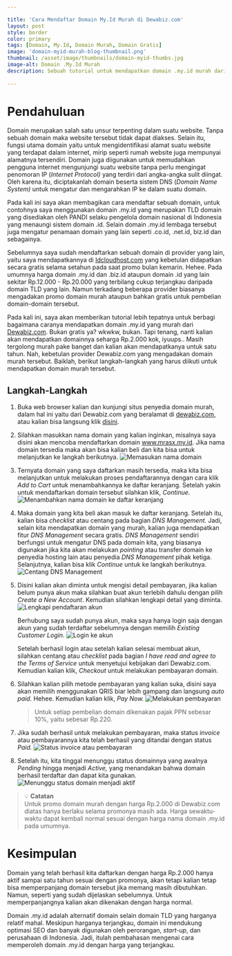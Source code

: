 ```yaml
---

title: 'Cara Mendaftar Domain My.Id Murah di Dewabiz.com'
layout: post
style: border
color: primary
tags: [Domain, My.Id, Domain Murah, Domain Gratis]
image: 'domain-myid-murah-blog-thumbnail.png'
thumbnail: /asset/image/thumbnails/domain-myid-thumbs.jpg
image-alt: Domain .My.Id Murah
description: Sebuah tutorial untuk mendapatkan domain .my.id murah dari Dewabiz.com
 
---
```



# Pendahuluan

Domain merupakan salah satu unsur  terpenting dalam suatu website. Tanpa sebuah domain maka website tersebut tidak dapat diakses. Selain itu, fungsi utama domain yaitu untuk mengidentifikasi alamat suatu website yang terdapat dalam internet, mirip seperti rumah website juga mempunyai alamatnya tersendiri. Domain juga diigunakan untuk memudahkan pengguna internet mengunjungi suatu website tanpa perlu mengingat penomoran IP (_Internet Protocol)_ yang terdiri dari angka-angka sulit diingat. Oleh karena itu, diciptakanlah domain beserta sistem DNS (_Domain Name System)_ untuk mengatur dan mengarahkan IP ke dalam suatu domain.

Pada kali ini saya akan membagikan cara mendaftar sebuah domain, untuk contohnya saya menggunakan domain .my.id yang merupakan TLD domain yang disediakan oleh PANDI selaku pengelola domain nasional di Indonesia yang menaungi sistem domain .id. Selain domain .my.id lembaga tersebut juga mengatur penamaan domain yang lain seperti .co.id, .net.id, biz.id dan sebagainya. 

Sebelumnya saya sudah mendaftarkan sebuah domain di provider yang lain, yaitu saya mendapatkannya di [Idcloudhost.com](https://idcloudhost.com) yang kebetulan didapatkan secara gratis selama setahun pada saat promo bulan kemarin. Hehee. Pada umumnya harga domain .my.id dan .biz.id ataupun domain .id yang lain sekitar Rp.12.000 - Rp.20.000 yang terbilang cukup terjangkau daripada domain TLD yang lain. Namun terkadang beberapa provider biasanya mengadakan promo domain murah ataupun bahkan gratis untuk pembelian domain-domain tersebut.

Pada kali ini, saya akan memberikan tutorial lebih tepatnya untuk berbagi bagaimana caranya mendapatkan domain .my.id yang murah dari [Dewabiz.com](https://dewabiz.com). Bukan gratis ya? wkwkw, bukan. Tapi tenang, nanti kalian akan mendapatkan domainnya seharga Rp.2.000 kok, iyuups.. Masih tergolong murah pake banget dan kalian akan mendapatkanya untuk satu tahun. Nah, kebetulan provider Dewabiz.com yang mengadakan domain murah tersebut. Baiklah, berikut langkah-langkah yang harus diikuti untuk mendapatkan domain murah tersebut.

## Langkah-Langkah

1. Buka web browser kalian dan kunjungi situs penyedia domain murah, dalam hal ini yaitu dari Dewabiz.com yang beralamat di [dewabiz.com](https://dewabiz.com), atau kalian bisa langsung klik [disini](https://my.dewabiz.com/cart.php?a=add&domain=register.php).

2. Silahkan masukkan nama domain yang kalian inginkan, misalnya saya disini akan mencoba mendaftarkan domain www.mrasx.my.id. Jika nama domain tersedia maka akan bisa kalian beli dan kita bisa untuk melanjutkan ke langkah berikutnya.
![Memasukan nama domain](/assets/img/content/daftar-domain-1.png)



3. Ternyata domain yang saya daftarkan masih tersedia, maka kita bisa melanjutkan untuk melakukan proses pendaftarannya dengan cara klik *Add to Cart* untuk menambahkannya ke daftar keranjang. Setelah yakin untuk mendaftarkan domain tersebut silahkan klik, *Continue.*
![Menambahkan nama domain ke daftar keranjang](/assets/img/content/daftar-domain-2.png)



4. Maka domain yang kita beli akan masuk ke daftar keranjang. Setelah itu, kalian bisa *checklist* atau centang pada bagian *DNS Management.* Jadi, selain kita mendapatkan domain yang murah, kalian juga mendapatkan fitur *DNS Management* secara gratis. *DNS Management* sendiri berfungsi untuk mengatur DNS pada domain kita, yang biasanya digunakan jika kita akan melakukan *pointing* atau transfer domain ke penyedia hosting lain atau penyedia *DNS Management* pihak ketiga.
    Selanjutnya, kalian bisa klik *Continue* untuk ke langkah berikutnya.
![Centang DNS Management](/assets/img/content/daftar-domain-3.png)
   
   

5. Disini kalian akan diminta untuk mengisi detail pembayaran, jika kalian belum punya akun maka silahkan buat akun terlebih dahulu dengan pilih *Create a New Account*. Kemudian silahkan lengkapi detail yang diminta.
![Lengkapi pendaftaran akun](/assets/img/content/daftar-domain-4.png)

    Berhubung saya sudah punya akun, maka saya hanya login saja dengan akun yang sudah terdaftar sebelumnya dengan memilih *Existing Customer Login*.
![Login ke akun](/assets/img/content/daftar-domain-5.png)

     Setelah berhasil login atau setelah kalian selesai membuat akun, silahkan centang atau *checklist* pada bagian *I have read and agree to the Terms of Service* untuk menyetujui kebijakan dari Dewabiz.com. Kemudian kalian klik, *Checkout* untuk melakukan pembayaran domain.


7. Silahkan kalian pilih metode pembayaran yang kalian suka, disini saya akan memilih menggunakan QRIS biar lebih gampang dan langsung *auto paid.* Hehee. Kemudian kalian klik, *Pay Now.*
![Melakukan pembayaran](/assets/img/content/daftar-domain-6.png)
   > Untuk setiap pembelian domain dikenakan pajak PPN sebesar 10%, yaitu sebesar Rp.220.
   
8. Jika sudah berhasil untuk melakukan pembayaran, maka status *invoice* atau pembayarannya kita telah berhasil yang ditandai dengan status *Paid.*
![Status invoice atau pembayaran](/assets/img/content/daftar-domain-7.png)
   
   

9.  Setelah itu, kita tinggal menunggu status domainnya yang awalnya *Pending* hingga menjadi *Active,* yang menandakan bahwa domain berhasil terdaftar dan dapat kita gunakan.
![Menunggu status domain menjadi aktif](/assets/img/content/daftar-domain-8.png)


> 💡 **Catatan**    
> Untuk promo domain murah dengan harga Rp.2.000 di Dewabiz.com diatas hanya berlaku selama promonya masih ada. Harga sewaktu-waktu dapat kembali normal sesuai dengan harga nama domain .my.id pada umumnya.



# Kesimpulan

Domain yang telah berhasil kita daftarkan dengan harga Rp.2.000 hanya aktif sampai satu tahun sesuai dengan promonya, akan tetapi kalian tetap bisa memperpanjang domain tersebut jika memang masih dibutuhkan. Namun, seperti yang sudah dijelaskan sebelumnya. Untuk memperpanjangnya kalian akan dikenakan dengan harga normal. 

Domain .my.id adalah alternatif domain selain domain TLD yang harganya relatif mahal. Meskipun harganya terjangkau, domain ini mendukung optimasi SEO dan banyak digunakan oleh perorangan, *start-up*, dan perusahaan di Indonesia. Jadi, itulah pembahasan mengenai cara memperoleh domain .my.id dengan harga yang terjangkau.
